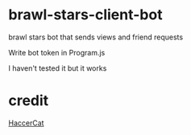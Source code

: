 # brawl-stars-client-bot
brawl stars bot that sends views and friend requests

Write bot token in Program.js

I haven't tested it but it works 

# credit
 [HaccerCat](https://github.com/HaccerCat/BrawlStars-Client)
